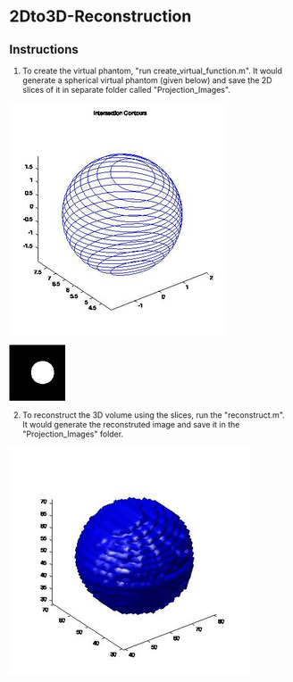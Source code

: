 # 2Dto3D-Reconstruction

## Instructions

1. To create the virtual phantom, "run create_virtual_function.m". It would generate a spherical virtual phantom (given below) and save the 2D slices of it in separate folder called "Projection_Images".

![alt text](figures/virtual_phantom.jpg)

![alt text](Projection_Images/p10.bmp)

2. To reconstruct the 3D volume using the slices, run the "reconstruct.m". It would generate the reconstruted image and save it in the "Projection_Images" folder.

![alt text](figures/volume.jpg)
